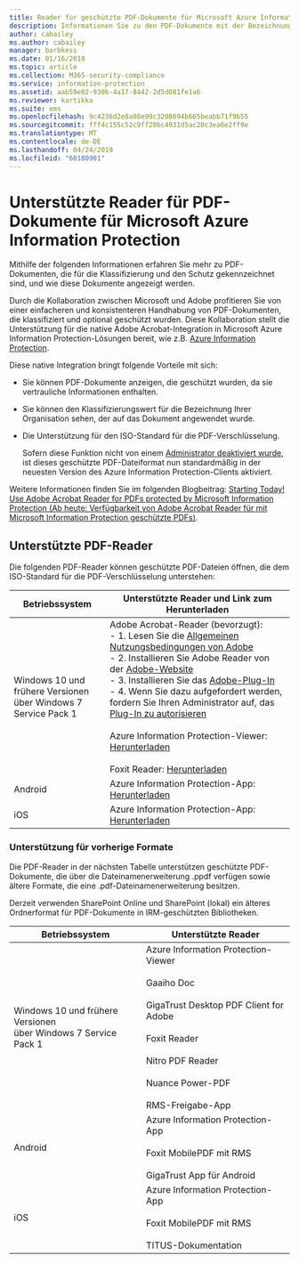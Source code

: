 ```yaml
---
title: Reader für geschützte PDF-Dokumente für Microsoft Azure Information Protection
description: Informationen Sie zu den PDF-Dokumente mit der Bezeichnung für Klassifizierung und Schutz und wie diese angezeigt werden.
author: cabailey
ms.author: cabailey
manager: barbkess
ms.date: 01/16/2018
ms.topic: article
ms.collection: M365-security-compliance
ms.service: information-protection
ms.assetid: aab59e02-930b-4a17-8442-2d5d081fe1a6
ms.reviewer: kartikka
ms.suite: ems
ms.openlocfilehash: 9c4236d2e8a08e99c3208694b665beabb71f9b55
ms.sourcegitcommit: fff4c155c52c9ff20bc4931d5ac20c3ea6e2ff9e
ms.translationtype: MT
ms.contentlocale: de-DE
ms.lasthandoff: 04/24/2019
ms.locfileid: "60180901"
---
```

# <a name="supported-pdf-readers-for-microsoft-information-protection"></a>Unterstützte Reader für PDF-Dokumente für Microsoft Azure Information Protection

Mithilfe der folgenden Informationen erfahren Sie mehr zu PDF-Dokumenten, die für die Klassifizierung und den Schutz gekennzeichnet sind, und wie diese Dokumente angezeigt werden.

Durch die Kollaboration zwischen Microsoft und Adobe profitieren Sie von einer einfacheren und konsistenteren Handhabung von PDF-Dokumenten, die klassifiziert und optional geschützt wurden. Diese Kollaboration stellt die Unterstützung für die native Adobe Acrobat-Integration in Microsoft Azure Information Protection-Lösungen bereit, wie z.B. [Azure Information Protection](../what-is-information-protection.md). 

Diese native Integration bringt folgende Vorteile mit sich:

- Sie können PDF-Dokumente anzeigen, die geschützt wurden, da sie vertrauliche Informationen enthalten.

- Sie können den Klassifizierungswert für die Bezeichnung Ihrer Organisation sehen, der auf das Dokument angewendet wurde.

- Die Unterstützung für den ISO-Standard für die PDF-Verschlüsselung.
    
    Sofern diese Funktion nicht von einem [Administrator deaktiviert wurde](client-admin-guide-customizations.md#dont-protect-pdf-files-by-using-the-iso-standard-for-pdf-encryption), ist dieses geschützte PDF-Dateiformat nun standardmäßig in der neuesten Version des Azure Information Protection-Clients aktiviert.

Weitere Informationen finden Sie im folgenden Blogbeitrag: [Starting Today! Use Adobe Acrobat Reader for PDFs protected by Microsoft Information Protection (Ab heute: Verfügbarkeit von Adobe Acrobat Reader für mit Microsoft Information Protection geschützte PDFs)](https://techcommunity.microsoft.com/t5/Azure-Information-Protection/Starting-October-use-Adobe-Acrobat-Reader-for-PDFs-protected-by/ba-p/262738).

## <a name="supported-pdf-readers"></a>Unterstützte PDF-Reader

Die folgenden PDF-Reader können geschützte PDF-Dateien öffnen, die dem ISO-Standard für die PDF-Verschlüsselung unterstehen:

|Betriebssystem|Unterstützte Reader und Link zum Herunterladen|
|----------------|-----------------------------------|
|Windows 10 und frühere Versionen<br />über Windows 7 Service Pack 1|Adobe Acrobat-Reader (bevorzugt):<br />-  1. Lesen Sie die [Allgemeinen Nutzungsbedingungen von Adobe](https://www.adobe.com/legal/terms.html) <br />- 2. Installieren Sie Adobe Reader von der [Adobe-Website](https://www.adobe.com/)<br />- 3. Installieren Sie das [Adobe-Plug-In](https://go.microsoft.com/fwlink/?linkid=2050049)<br />- 4. Wenn Sie dazu aufgefordert werden, fordern Sie Ihren Administrator auf, das [Plug-In zu autorisieren](https://techcommunity.microsoft.com/t5/Azure-Information-Protection/General-Availability-of-Adobe-Acrobat-Reader-integration-with/ba-p/298396) <br /><br /> Azure Information Protection-Viewer: [Herunterladen](https://go.microsoft.com/fwlink/?linkid=838993)<br /><br />Foxit Reader: [Herunterladen](https://www.foxitsoftware.com/pdf-reader/)|
|Android|Azure Information Protection-App: [Herunterladen](https://go.microsoft.com/fwlink/?LinkId=325340)|
|iOS|Azure Information Protection-App: [Herunterladen](https://go.microsoft.com/fwlink/?LinkId=325338)|

### <a name="support-for-previous-formats"></a>Unterstützung für vorherige Formate

Die PDF-Reader in der nächsten Tabelle unterstützen geschützte PDF-Dokumente, die über die Dateinamenerweiterung .ppdf verfügen sowie ältere Formate, die eine .pdf-Dateinamenerweiterung besitzen.

Derzeit verwenden SharePoint Online und SharePoint (lokal) ein älteres Ordnerformat für PDF-Dokumente in IRM-geschützten Bibliotheken.


|Betriebssystem|Unterstützte Reader|
|----------------|-----------------------------------|
|Windows 10 und frühere Versionen<br />über Windows 7 Service Pack 1|Azure Information Protection-Viewer<br /><br />Gaaiho Doc<br /><br />GigaTrust Desktop PDF Client for Adobe<br /><br />Foxit Reader<br /><br />Nitro PDF Reader<br /><br /> Nuance Power-PDF<br /><br />RMS-Freigabe-App|
|Android|Azure Information Protection-App<br /><br />Foxit MobilePDF mit RMS<br /><br />GigaTrust App für Android|
|iOS|Azure Information Protection-App<br /><br />Foxit MobilePDF mit RMS<br /><br />TITUS-Dokumentation|
